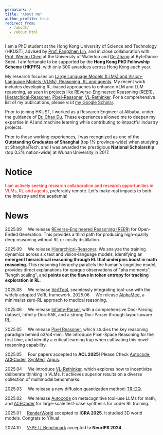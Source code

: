 ```yaml
---
permalink: /
title: "About Me"
author_profile: true
redirect_from: 
  - /about/
  - /about.html
---
```



I am a PhD student at the Hong Kong University of Science and Technology (HKUST), advised by [Prof. Fangzhen Lin](https://cse.hkust.edu.hk/~flin/), and in close collaboration with [Prof. Wenhu Chen](https://wenhuchen.github.io/) at the University of Waterloo and [Ge Zhang](https://scholar.google.com/citations?user=qyTrq4kAAAAJ&hl=zh-CN) at ByteDance Seed.  I am fortunate to be supported by the **Hong Kong PhD Fellowship Scheme (HKPFS)**, with only 300 awardees across Hong Kong each year.  

My research focuses on <u>Large Language Models (LLMs) and Vision-Language Models (VLMs), Reasoning, RL and agents</u>. My recent work includes developing RL-based approaches to enhance VLM and LLM reasoning, as seen in projects like [REverse-Engineered Reasoning (REER)](https://haozheh3.github.io/REER_DeepWriter/), [Hierarchical-Reasoner](https://www.arxiv.org/abs/2509.03646), [Pixel-Reasoner](https://tiger-ai-lab.github.io/Pixel-Reasoner/), [VL-Rethinker](https://tiger-ai-lab.github.io/VL-Rethinker/). For a comprehensive list of my publications, please visit [my Google Scholar](https://scholar.google.ca/citations?user=V96YGIMAAAAJ&hl=en).

Prior to joining HKUST, I worked as a Research Engineer at Alibaba, under the guidance of [Dr. Chao Du](https://duchao0726.github.io/). These experiences allowed me to deepen my expertise in AI and machine learning while contributing to impactful industry projects.

Prior to these working experiences, I was recognized as one of the **Outstanding Graduates of Shanghai** (top 1% province-wide) when studying at ShanghaiTech, and I was awarded the prestigious **National Scholarship** (top 0.2% nation-wide) at Wuhan University in 2017.

<!-- 
I have a broad research experience in machine learning, including
Reinforcement Learning, Variational Bayes, Vison and Language. <ins>Currently, I am super excited about research on Generative AI, and I am looking for opportunities / research collaborations on relevant topics.</ins> For more details, please check out my [CV](https://raw.githubusercontent.com/HazekiahWon/helios2/master/assets/Research_CV.pdf). -->

Notice
======
<span style="color: red;">I am actively seeking research collaboration and research opportunities in VLMs, RL and agents</span>,  preferably remote.
Let's make real impacts to both the industry and the academia! 



News
======
2025.09<span style="padding-left: 20px;"></span>We release [REverse-Engineered Reasoning (REER)](https://haozheh3.github.io/REER_DeepWriter/) for Open-Ended Generation. This provides a third path for producing high-quality deep reasoning without RL or costly distillation.

2025.09<span style="padding-left: 20px;"></span>We release [Hierarchical-Reasoner](https://www.arxiv.org/abs/2509.03646). We analyze the training dynamics across six text and vision-language models, identifying an **emergent hierarchical reasoning through RL that underpins boost in math reasoning**. This reasoning hierarchy parallels the human's cognitive model, provides direct explanations for opaque observations of "aha moments", "length scaling", and **points out the flaws in token entropy for tracking exploration in RL**.

2025.08<span style="padding-left: 20px;"></span>We release [VerlTool](https://arxiv.org/abs/2509.01055v1), seamlessly integrating tool-use with the widely adopted VeRL framework.
2025.06<span style="padding-left: 20px;"></span>We release [AlphaMed](https://cheliu-computation.github.io/AlphaM/), a minimalist zero-RL approach to medical reasoning.

2025.06<span style="padding-left: 20px;"></span>We release [Infinity-Parser](https://arxiv.org/abs/2506.03197), with a comprehensive Doc-Parsing dataset, Infinity-Doc-55K, and a strong Doc-Parser through layout-aware RL.

2025.05<span style="padding-left: 20px;"></span>We release [Pixel Reasoner](https://tiger-ai-lab.github.io/Pixel-Reasoner/), which studies the key reasoning paradigm behind o3/o4-mini. We introduce Pixel-Space Reasoning for the first time, and identify a critical learning trap when cultivating this novel reasoning capability.

2025.05<span style="padding-left: 20px;"></span>Four papers accepted to <b>ACL 2025</b>! Please Check [Autocode](https://arxiv.org/abs/2502.00691), [ACECoder](https://arxiv.org/abs/2502.01718), [SynMed](https://arxiv.org/abs/2410.13523), [Argus](https://arxiv.org/abs/2406.07146).

2025.04<span style="padding-left: 20px;"></span>We introduce [VL-Rethinker](https://tiger-ai-lab.github.io/VL-Rethinker/), which explores how to incentivize deliberate thinking in VLMs. It achieves superior results on a diverse collection of multimodal benchmarks.

2025.03<span style="padding-left: 20px;"></span>We release a new diffusion quantization method: [TR-DQ](https://arxiv.org/pdf/2503.06564).

2025.02<span style="padding-left: 20px;"></span>We release [Autocode](https://arxiv.org/abs/2502.00691) on metacognitive tool-use LLMs for math, and [ACECoder](https://arxiv.org/abs/2502.01718) for large-scale test-case synthesis for coder RL training.

2025.01<span style="padding-left: 20px;"></span>[RenderWorld](https://arxiv.org/abs/2409.11356) accepted to <b>ICRA 2025</b>. It studied 3D world models. Congrats to Yihua!

2024.10<span style="padding-left: 20px;"></span>[V-PETL Benchmark](https://proceedings.neurips.cc/paper_files/paper/2024/file/935de67d1a033fd517cb49d192b5c008-Paper-Datasets_and_Benchmarks_Track.pdf) accepted to <b>NeurIPS 2024</b>.

<!-- 2024.08<span style="padding-left: 20px;"></span>[HTL](https://arxiv.org/abs/2402.15729) accepted to <b>EMNLP 2024</b>. It studied tool-integrated reasoning for math reasoning. -->


